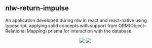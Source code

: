 ## nlw-return-impulse

An application developed during nlw in react and react-native using typescript, applying solid concepts with support from ORM(Object–Relational Mapping) prisma for interaction with the database.

<div align="center">
      <a href="https://www.linkedin.com/in/vitor-fran%C3%A7a-nunes/" target="_blank"><img src="https://img.shields.io/badge/LinkedIn-0077B5?style=for-the-badge&logo=linkedin&logoColor=white" target="_blank"></a>
      <a href="https://github.com/padupe" target="_blank"><img src="https://img.shields.io/badge/GitHub-100000?style=for-the-badge&logo=github&logoColor=white" target="_blank"></a>
</div>
